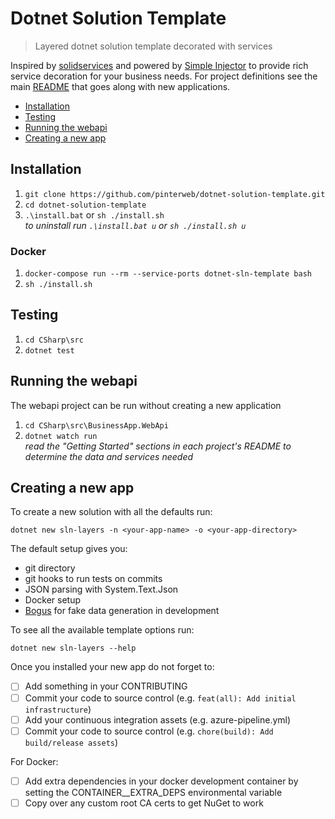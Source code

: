 # Dotnet Solution Template
> Layered dotnet solution template decorated with services

Inspired by [solidservices](https://github.com/dotnetjunkie/solidservices) and
powered by [Simple Injector](https://github.com/simpleinjector/SimpleInjector) to provide rich
service decoration for your business needs. For project definitions see the main
[README](/CSharp) that goes along with new applications.

- [Installation](#installation)
- [Testing](#testing)
- [Running the webapi](#running-the-webapi)
- [Creating a new app](#creating-a-new-app)

## Installation

1. `git clone https://github.com/pinterweb/dotnet-solution-template.git`
2. `cd dotnet-solution-template`
3. `.\install.bat` or `sh ./install.sh`\
   _to uninstall run `.\install.bat u` or `sh ./install.sh u`_

### Docker
1. `docker-compose run --rm --service-ports dotnet-sln-template bash`
1. `sh ./install.sh`

## Testing

1. `cd CSharp\src`
2. `dotnet test`

## Running the webapi

The webapi project can be run without creating a new application

1. `cd CSharp\src\BusinessApp.WebApi`
2. `dotnet watch run`\
   _read the "Getting Started" sections in each project's README to determine the data_
   _and services needed_

## Creating a new app

To create a new solution with all the defaults run:

```
dotnet new sln-layers -n <your-app-name> -o <your-app-directory>
```

The default setup gives you:
- git directory
- git hooks to run tests on commits
- JSON parsing with System.Text.Json
- Docker setup
- [Bogus](https://github.com/bchavez/Bogus) for fake data generation in development

To see all the available template options run:

```
dotnet new sln-layers --help
```

Once you installed your new app do not forget to:
- [ ] Add something in your CONTRIBUTING
- [ ] Commit your code to source control (e.g. `feat(all): Add initial infrastructure`)
- [ ] Add your continuous integration assets (e.g. azure-pipeline.yml)
- [ ] Commit your code to source control (e.g. `chore(build): Add build/release assets`)

For Docker:
- [ ] Add extra dependencies in your docker development container by setting the
      CONTAINER__EXTRA_DEPS environmental variable
- [ ] Copy over any custom root CA certs to get NuGet to work
